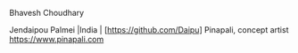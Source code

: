 
Bhavesh Choudhary

Jendaipou Palmei |India | [https://github.com/Daipu]
Pinapali, concept artist https://www.pinapali.com 
